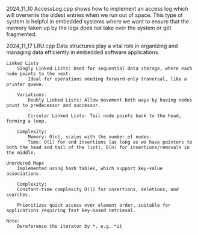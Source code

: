 2024_11_10
AccessLog.cpp
    shows how to implement an access log which will overwrite the oldest entries when we run out of space. This type of system is helpful in embedded systems where we want to ensure that the memory taken up by the logs does not take over the system or get fragmented.

2024_11_17
LRU.cpp
    Data structures play a vital role in organizing and managing data efficiently in embedded software applications. 

    Linked Lists
        Singly Linked Lists: Used for sequential data storage, where each node points to the next.
            Ideal for operations needing forward-only traversal, like a printer queue.

        Variations:
            Doubly Linked Lists: Allow movement both ways by having nodes point to predecessor and successor.

            Circular Linked Lists: Tail node points back to the head, forming a loop.
        
        Complexity:
            Memory: O(n), scales with the number of nodes.
            Time: O(1) for end insertions (as long as we have pointers to both the head and tail of the list); O(n) for insertions/removals in the middle.

    Unordered Maps
        Implemented using hash tables, which support key-value associations.

        Complexity:
        Constant-time complexity O(1) for insertions, deletions, and searches.

        Prioritizes quick access over element order, suitable for applications requiring fast key-based retrieval.

    Note:
        Dereference the iterator by *. e.g. *it
